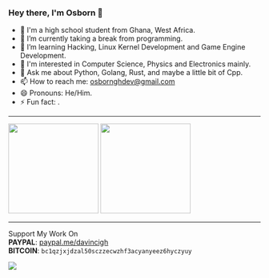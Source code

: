 ### Hey there, I'm Osborn 👋

- 🔭 I'm a high school student from Ghana, West Africa.
- 🎯 I’m currently taking a break from programming.
- 🌱 I’m learning Hacking, Linux Kernel Development and Game Engine Development.
- 🦿 I'm interested in Computer Science, Physics and Electronics mainly.
- 💬 Ask me about Python, Golang, Rust, and maybe a little bit of Cpp.
- 📫 How to reach me: osbornghdev@gmail.com
- 😄 Pronouns: He/Him.
- ⚡ Fun fact: .
<hr>

<div>
 <img height="180em" src="https://github-readme-stats.vercel.app/api?username=osborngh&layout=compact&show_icons=true&theme=dark" />
 <img height="180em" src="https://github-readme-stats.vercel.app/api/top-langs/?username=osborngh&layout=compact&langs_count=6&theme=dark&hide=css,scss,html,tex,makefile" />
</div>
<hr>

Support My Work On<br>
**PAYPAL**:  [paypal.me/davincigh](https://www.paypal.me/davincigh)<br>
**BITCOIN**:  `bc1qzjxjdzal50sczzecwzhf3acyanyeez6hyczyuy` <br>

![](https://komarev.com/ghpvc/?username=osborngh)
